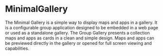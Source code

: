 # MinimalGallery
The Minimal Gallery is a simple way to display maps and apps in a gallery. It is a configurable group application designed to be embedded in a web page or used as a standalone gallery. The Group Gallery presents a collection maps and apps as cards in a clean and simple design. Maps and apps can be previewed directly in the gallery or opened for full screen viewing and capabilities.
